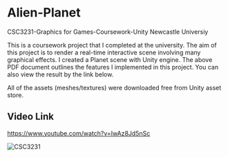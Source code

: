 # Alien-Planet
CSC3231-Graphics for Games-Coursework-Unity    Newcastle Universiy

This is a coursework project that I completed at the university. The aim of this project is to render a real-time interactive scene involving many graphical effects. I created a Planet scene with Unity engine. The above PDF document outlines the features I implemented in this project. You can also view the result by the link below.

All of the assets (meshes/textures) were downloaded free from Unity asset store.
## Video Link
https://www.youtube.com/watch?v=IwAz8Jd5nSc


![CSC3231](https://user-images.githubusercontent.com/122996235/216296239-5f2db258-99fc-404f-b2b9-fe3bf54dfdd5.png)
